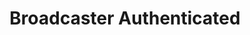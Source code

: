 ---
title: Broadcaster Authenticated
description: Trigger for the broadcast account getting authenticated
variables: []
---